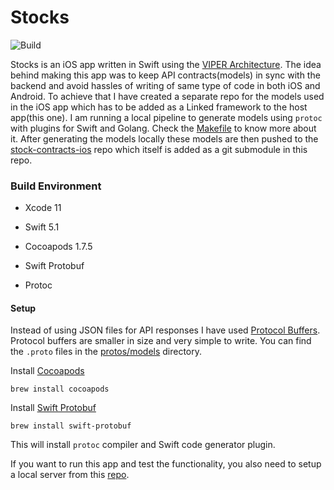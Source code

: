 # Stocks

![Build](https://github.com/vinayjn/Stocks-iOS/workflows/Build/badge.svg)

Stocks is an iOS app written in Swift using the [VIPER Architecture](https://mutualmobile.com/resources/meet-viper-fast-agile-non-lethal-ios-architecture-framework). The idea behind making this app was to keep API contracts(models) in sync with the backend and avoid hassles of writing of same type of code in both iOS and Android. To achieve that I have created a separate repo for the models used in the iOS app which has to be added as a Linked framework to the host app(this one). I am running a local pipeline to generate models using `protoc` with plugins for Swift and Golang. Check the [Makefile](https://github.com/vinayjn/Stocks-iOS/blob/master/Makefile) to know more about it. After generating the models locally these models are then pushed to the [stock-contracts-ios](https://github.com/vinayjn/stock-contracts-ios) repo which itself is added as a git submodule in this repo. 


### Build Environment

- Xcode 11

- Swift 5.1

- Cocoapods 1.7.5
- Swift Protobuf
- Protoc


#### Setup 

Instead of using JSON files for API responses I have used [Protocol Buffers](https://developers.google.com/protocol-buffers/). Protocol buffers are smaller in size and very simple to write. You can find the `.proto` files in the  [protos/models](https://github.com/vinayjn/Stocks/tree/master/proto/models) directory.

Install [Cocoapods](https://cocoapods.org/)

```shell
brew install cocoapods
```

Install [Swift Protobuf](https://github.com/apple/swift-protobuf)

```shell
brew install swift-protobuf
```

This will install `protoc` compiler and Swift code generator plugin.

If you want to run this app and test the functionality, you also need to setup a local server from this [repo](https://github.com/vinayjn/stocks-web-go). 

